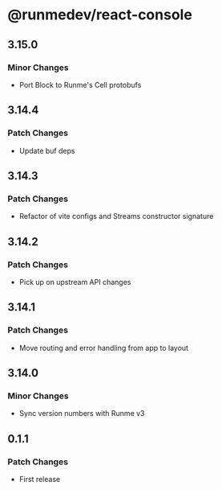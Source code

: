 # @runmedev/react-console

## 3.15.0

### Minor Changes

- Port Block to Runme's Cell protobufs

## 3.14.4

### Patch Changes

- Update buf deps

## 3.14.3

### Patch Changes

- Refactor of vite configs and Streams constructor signature

## 3.14.2

### Patch Changes

- Pick up on upstream API changes

## 3.14.1

### Patch Changes

- Move routing and error handling from app to layout

## 3.14.0

### Minor Changes

- Sync version numbers with Runme v3

## 0.1.1

### Patch Changes

- First release
